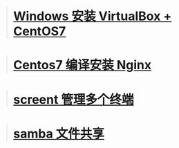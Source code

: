 

> # [Windows 安装 VirtualBox + CentOS7](https://jingyan.baidu.com/article/915fc414abbf4d51394b20a7.html)

> # [Centos7 编译安装 Nginx](https://jingyan.baidu.com/article/48a42057213474a924250429.html)

> # [screent 管理多个终端](https://jingyan.baidu.com/article/7c6fb428df799580642c901b.html)

> # [samba 文件共享](https://jingyan.baidu.com/article/77b8dc7fac66cc6174eab620.html)



